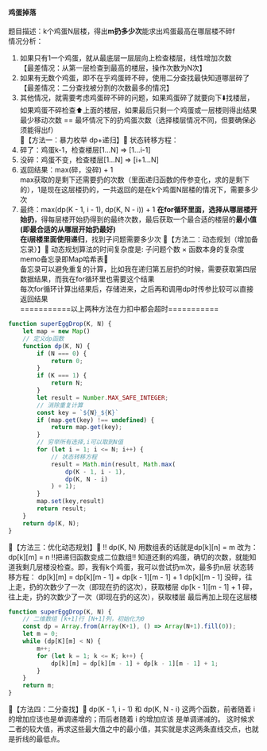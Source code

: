 #### 鸡蛋掉落
题目描述：k个鸡蛋N层楼，得出**m扔多少次**能求出鸡蛋最高在哪层楼不碎f     
情况分析：
1. 如果只有1一个鸡蛋，就从最底层一层层向上检查楼层，线性增加次数   
	【最差情况：从第一层检查到最高的楼层，操作次数为N次】   
2. 如果有无数个鸡蛋，即不在乎鸡蛋碎不碎，使用二分查找最快知道哪层碎了   
	【最差情况：二分查找被分割的次数最多的情况】   
3. 其他情况，就需要考虑鸡蛋碎不碎的问题，如果鸡蛋碎了就要向下⬇️找楼层，如果鸡蛋不碎检查⬆️上面的楼层，如果最后只剩一个鸡蛋或一层楼则得出结果   
最少移动次数 == 最坏情况下的扔鸡蛋次数（选择楼层情况不同，但要确保必须能得出f）   
🐣【方法一：暴力枚举 dp+递归】🐣
状态转移方程：
1. 碎了：鸡蛋k-1，检查楼层[1…N] => [1…i-1]   
2. 没碎：鸡蛋不变，检查楼层[1…N] => [i+1…N]   
3. 返回结果：max(碎，没碎) + 1    
	max获取的是剩下还需要扔的次数（里面递归函数的传参变化，求的是剩下的），1是现在这层楼扔的，一共返回的是在k个鸡蛋N层楼的情况下，需要多少次
4. 最终：max(dp(K - 1, i - 1), dp(K, N - i)) + 1
**在for循环里面，选择从哪层楼开始扔**，得每层楼开始扔得到的最终次数，最后获取一个最合适的楼层的**最小值(即最合适的从哪层开始扔最好)**   
**在i层楼里面使用递归**，找到子问题需要多少次
🐣【方法二：动态规划（增加备忘录）】🐣
动态规划算法的时间复杂度是: ⼦问题个数 × 函数本⾝的复杂度   
memo备忘录即Map哈希表📕   
备忘录可以避免重复的计算，比如我在递归第五层扔的时候，需要获取第四层数据结果，而我在for循环里也需要这个结果   
每次for循环计算出结果后，存储进来，之后再和调用dp时传参比较可以直接返回结果   
===========以上两种方法在力扣中都会超时===========
```js
function superEggDrop(K, N) {
    let map = new Map()
    // 定义dp函数
    function dp(K, N) {
        if (N === 0) {
            return 0;
        }
        if (K === 1) {
            return N;
        }
        let result = Number.MAX_SAFE_INTEGER;
        // 消除重复计算
        const key = `${N}_${K}`
        if (map.get(key) !== undefined) {
            return map.get(key);
        }
        // 穷举所有选择,i可以取到N值
        for (let i = 1; i <= N; i++) {
            // 状态转移方程
            result = Math.min(result, Math.max(
                dp(K - 1, i - 1),
                dp(K, N - i)
            ) + 1); 
        }
        map.set(key,result)
        return result;
    }
    return dp(K, N);
}
```
🐣【方法三：优化动态规划】🐣 ‼️
dp(K, N) 用数组表的话就是dp[k][n] = m 
改为：dp[k][m] = n  ‼️把递归函数变成二位数组‼️
知道还剩的鸡蛋，确切的次数，就能知道我剩几层楼没检查。即，我有k个鸡蛋，我可以尝试扔m次，最多扔n层
状态转移⽅程： dp[k][m] = dp[k][m - 1] + dp[k - 1][m - 1] + 1
 dp[k][m - 1]  没碎，往上走，扔的次数少了一次（即现在扔的这次），获取楼层
 dp[k - 1][m - 1] + 1  碎，往上走，扔的次数少了一次（即现在扔的这次），获取楼层
最后再加上现在这层楼
```js
function superEggDrop(K, N) {
    // 二维数组 [k+1]行 [N+1]列，初始化为0
    const dp = Array.from(Array(K+1), () => Array(N+1).fill(0));
    let m = 0;
    while (dp[K][m] < N) {
        m++;
        for (let k = 1; k <= K; k++) {
            dp[k][m] = dp[k][m - 1] + dp[k - 1][m - 1] + 1;
        }
    }
    return m;
}
```
🐣【方法四：二分查找】🐣
dp(K - 1, i - 1) 和 dp(K, N - i) 这两个函数，前者随着 i 的增加应该也是单调递增的；⽽后者随着 i 的增加应该 是单调递减的。
这时候求⼆者的较⼤值，再求这些最⼤值之中的最⼩值，其实就是求这两条直线交点，也就是折线的最低点。   